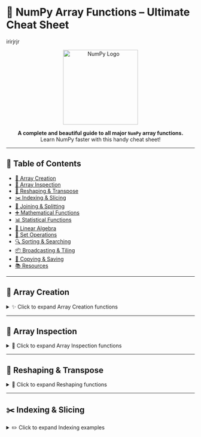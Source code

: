 # 🚀 NumPy Array Functions – Ultimate Cheat Sheet  
irirjrjr
<p align="center">
  <img src="https://numpy.org/images/logo.svg" width="200" alt="NumPy Logo"/>
</p>
<p align="center">
  <b>A complete and beautiful guide to all major <code>NumPy</code> array functions.</b>  
  <br/> Learn NumPy faster with this handy cheat sheet! 
</p>

---

## 📖 Table of Contents  
- [🌱 Array Creation](#-array-creation)  
- [🔎 Array Inspection](#-array-inspection)  
- [🔄 Reshaping & Transpose](#-reshaping--transpose)  
- [✂️ Indexing & Slicing](#️-indexing--slicing)  
- [🔗 Joining & Splitting](#-joining--splitting)  
- [➕ Mathematical Functions](#-mathematical-functions)  
- [📊 Statistical Functions](#-statistical-functions)  
- [🧮 Linear Algebra](#-linear-algebra-nplinalg)  
- [🔢 Set Operations](#-set-operations)  
- [🔍 Sorting & Searching](#-sorting--searching)  
- [📦 Broadcasting & Tiling](#-broadcasting--tiling)  
- [💾 Copying & Saving](#-copying--saving)  
- [📚 Resources](#-resources)  

---

## 🌱 Array Creation  

<details>
<summary>✨ Click to expand Array Creation functions</summary>

| Function | Description | Example |
|----------|-------------|---------|
| `np.array()` | Create array from list/tuple | `np.array([1,2,3])` |
| `np.zeros()` | Array of zeros | `np.zeros((2,3))` |
| `np.ones()` | Array of ones | `np.ones(4)` |
| `np.empty()` | Empty array (uninitialized) | `np.empty((2,2))` |
| `np.full()` | Filled with constant value | `np.full((2,2), 7)` |
| `np.arange()` | Range with step | `np.arange(1,10,2)` |
| `np.linspace()` | Evenly spaced numbers | `np.linspace(0,1,5)` |
| `np.logspace()` | Logarithmic spacing | `np.logspace(1,3,5)` |
| `np.eye()` | Identity matrix | `np.eye(3)` |
| `np.random.rand()` | Random values (0–1) | `np.random.rand(3,3)` |
| `np.random.randint()` | Random integers | `np.random.randint(1,10,(2,3))` |

</details>

---

## 🔎 Array Inspection  

<details>
<summary>👀 Click to expand Array Inspection functions</summary>

| Function | Description |
|----------|-------------|
| `arr.shape` | Dimensions of array |
| `arr.ndim` | Number of dimensions |
| `arr.size` | Total elements |
| `arr.dtype` | Data type |
| `arr.itemsize` | Size of one element (bytes) |
| `arr.nbytes` | Total memory used |

</details>

---

## 🔄 Reshaping & Transpose  

<details>
<summary>🔁 Click to expand Reshaping functions</summary>

| Function | Description |
|----------|-------------|
| `np.reshape(arr, (rows,cols))` | Reshape array |
| `arr.ravel()` | Flatten |
| `arr.flatten()` | Flatten (copy) |
| `arr.T` | Transpose |
| `np.swapaxes(arr,0,1)` | Swap axes |
| `np.expand_dims(arr,axis=0)` | Add axis |
| `np.squeeze(arr)` | Remove single-dim axis |

</details>

---

## ✂️ Indexing & Slicing  

<details>
<summary>✏️ Click to expand Indexing examples</summary>

```python
arr[1:5, 2:4]      # Slice
arr[arr > 5]        # Boolean indexing
arr[[1, 3, 5]]      # Fancy indexing
